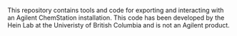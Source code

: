 This repository contains tools and code for exporting and interacting with an Agilent ChemStation installation.
This code has been developed by the Hein Lab at the Univeristy of British Columbia and is not an Agilent product.